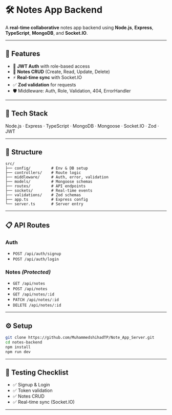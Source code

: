 # 🛠️ Notes App Backend

A **real-time collaborative** notes app backend using **Node.js**, **Express**, **TypeScript**, **MongoDB**, and **Socket.IO**.

---

## 🚀 Features

* 🔐 **JWT Auth** with role-based access
* 📝 **Notes CRUD** (Create, Read, Update, Delete)
* ⚡ **Real-time sync** with Socket.IO
* ✅ **Zod validation** for requests
* 🛡️ Middleware: Auth, Role, Validation, 404, ErrorHandler

---

## 🧪 Tech Stack

Node.js · Express · TypeScript · MongoDB · Mongoose · Socket.IO · Zod · JWT

---

## 📂 Structure

```
src/
├── config/         # Env & DB setup
├── controllers/    # Route logic
├── middleware/     # Auth, error, validation
├── models/         # Mongoose schemas
├── routes/         # API endpoints
├── sockets/        # Real-time events
├── validations/    # Zod schemas
├── app.ts          # Express config
└── server.ts       # Server entry
```

---

## 📋 API Routes

### Auth

* `POST /api/auth/signup`
* `POST /api/auth/login`

### Notes *(Protected)*

* `GET /api/notes`
* `POST /api/notes`
* `GET /api/notes/:id`
* `PATCH /api/notes/:id`
* `DELETE /api/notes/:id`

---

## ⚙️ Setup

```bash
git clone https://github.com/MuhammedshihadTP/Note_App_Server.git
cd notes-backend
npm install
npm run dev
```

---

## 🧪 Testing Checklist

* ✅ Signup & Login
* ✅ Token validation
* ✅ Notes CRUD
* ✅ Real-time sync (Socket.IO)

---

